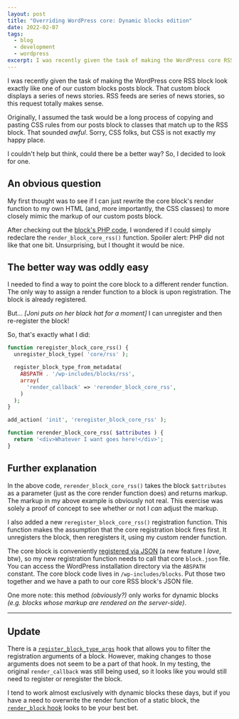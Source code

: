 ```yaml
---
layout: post
title: "Overriding WordPress core: Dynamic blocks edition"
date: 2022-02-07
tags:
  - blog
  - development
  - wordpress
excerpt: I was recently given the task of making the WordPress core RSS block look exactly like one of our custom blocks posts block.
---
```


I was recently given the task of making the WordPress core RSS block look exactly like one of our custom blocks posts block. That custom block displays a series of news stories. RSS feeds are series of news stories, so this request totally makes sense.

Originally, I assumed the task would be a long process of copying and pasting CSS rules from our posts block to classes that match up to the RSS block. That sounded _awful_. Sorry, CSS folks, but CSS is not exactly my happy place.

I couldn't help but think, could there be a better way? So, I decided to look for one.

## An obvious question

My first thought was to see if I can just rewrite the core block's render function to my own HTML (and, more importantly, the CSS classes) to more closely mimic the markup of our custom posts block.

After checking out the [block's PHP code](https://github.com/WordPress/gutenberg/blob/trunk/packages/block-library/src/rss/index.php), I wondered if I could simply redeclare the `render_block_core_rss()` function. Spoiler alert: PHP did not like that one bit. Unsurprising, but I thought it would be nice.

## The better way was oddly easy

I needed to find a way to point the core block to a different render function. The only way to assign a render function to a block is upon registration. The block is already registered.

But... _[Joni puts on her black hat for a moment]_ I can unregister and then re-register the block!

So, that's exactly what I did:

```php
function reregister_block_core_rss() {
  unregister_block_type( 'core/rss' );

  register_block_type_from_metadata(
    ABSPATH . '/wp-includes/blocks/rss',
    array(
      'render_callback' => 'rerender_block_core_rss',
    )
  );
}

add_action( 'init', 'reregister_block_core_rss' );

function rerender_block_core_rss( $attributes ) {
  return '<div>Whatever I want goes here!</div>';
}
```

## Further explanation

In the above code, `rerender_block_core_rss()` takes the block `$attributes` as a parameter (just as the core render function does) and returns markup. The markup in my above example is obviously not real. This exercise was solely a proof of concept to see whether or not I _can_ adjust the markup.

I also added a new `reregister_block_core_rss()` registration function. This function makes the assumption that the core registration block fires first. It unregisters the block, then reregisters it, using my custom render function.

The core block is conveniently [registered via JSON](https://developer.wordpress.org/block-editor/reference-guides/block-api/block-metadata/) (a new feature I _love_, btw), so my new registration function needs to call that core `block.json` file. You can access the WordPress installation directory via the `ABSPATH` constant. The core block code lives in `/wp-includes/blocks`. Put those two together and we have a path to our core RSS block's JSON file.

One more note: this method _(obviously?)_ only works for dynamic blocks _(e.g. blocks whose markup are rendered on the server-side)_.

---

## Update

There is a [`register_block_type_args`](https://developer.wordpress.org/reference/hooks/register_block_type_args/) hook that allows you to filter the registration arguments of a block. However, making changes to those arguments does not seem to be a part of that hook. In my testing, the original `render_callback` was still being used, so it looks like you would still need to register or reregister the block.

I tend to work almost exclusively with dynamic blocks these days, but if you have a need to overwrite the render function of a static block, the [`render_block` hook](https://developer.wordpress.org/reference/hooks/render_block/) looks to be your best bet.
